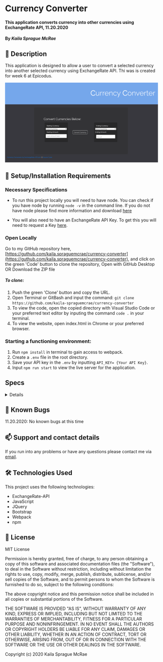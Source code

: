 # Currency Converter

#### This application converts currency into other currencies using ExchangeRate API, 11.20.2020

#### By _**Kaila Sprague McRae**_

## 🚩 Description

This application is designed to allow a user to convert a selected currency into another selected currency using ExchangeRate API. Thi was is created for week 6 at Epicodus.

![screenshot of webpage](./src/assets/images/currency-converter.png "currency converter webpage")

## 🔧 Setup/Installation Requirements

### Necessary Specifications

- To run this project locally you will need to have node. You can check if you have node by running `node -v` in the command line. If you do not have node please find more information and download [here](https://nodejs.org/en/download/)

- You will also need to have an ExchangeRate API Key. To get this you will need to request a Key [here](https://www.exchangerate-api.com/).

### Open Locally

Go to my GitHub repository here, [https://guthub.com/kaila.spraguemcrae/currency-converter](https://guthub.com/kaila.spraguemcrae/currency-converter), and click on the green 'Code' button to clone the repository, Open with GitHub Desktop OR Download the ZIP file

##### To clone:
1. Push the green 'Clone' button and copy the URL.
2. Open Terminal or GitBash and input the command: `git clone https://github.com/kaila-spraguemcrae/currency-converter`
3. To view the code, open the copied directory with Visual Studio Code or your preferred text editor by inputing the command `code .` in your terminal.
4. To view the website, open index.html in Chrome or your preferred browser.

### Starting a functioning environment:

1. Run `npm install` in terminal to gain access to webpack.
2. Create a `.env` file in the root directory.
3. Save your API key in the `.env` by inputting `API_KEY= {Your API Key}`.
4. Input `npm run start` to view the live server for the application.

## Specs

<details>

| Test | Input | Output |
| :------------- | :------------- | :------------- |
| **convert()**|||
| Should convert inputted USD currency into selected currency| 10 USD | 1039.22 JPY |
| Should convert any currency into another currency|1000 JPY | 8.12 EUR |

</details>

## 🐛 Known Bugs

11.20.2020: No known bugs at this time

## 📫 Support and contact details

If you run into any problems or have any questions please contact me via [email](mailto:kaila.sprague@icloud.com).

## 🛠️ Technologies Used

This project uses the following technologies:

- ExchangeRate-API
- JavaScript
- JQuery
- Bootstrap
- Webpack
- npm

## 📘 License

MIT License

Permission is hereby granted, free of charge, to any person obtaining a copy
of this software and associated documentation files (the "Software"), to deal
in the Software without restriction, including without limitation the rights
to use, copy, modify, merge, publish, distribute, sublicense, and/or sell
copies of the Software, and to permit persons to whom the Software is
furnished to do so, subject to the following conditions:

The above copyright notice and this permission notice shall be included in all
copies or substantial portions of the Software.

THE SOFTWARE IS PROVIDED "AS IS", WITHOUT WARRANTY OF ANY KIND, EXPRESS OR
IMPLIED, INCLUDING BUT NOT LIMITED TO THE WARRANTIES OF MERCHANTABILITY,
FITNESS FOR A PARTICULAR PURPOSE AND NONINFRINGEMENT. IN NO EVENT SHALL THE
AUTHORS OR COPYRIGHT HOLDERS BE LIABLE FOR ANY CLAIM, DAMAGES OR OTHER
LIABILITY, WHETHER IN AN ACTION OF CONTRACT, TORT OR OTHERWISE, ARISING FROM,
OUT OF OR IN CONNECTION WITH THE SOFTWARE OR THE USE OR OTHER DEALINGS IN THE
SOFTWARE.

Copyright (c) 2020 Kaila Sprague McRae